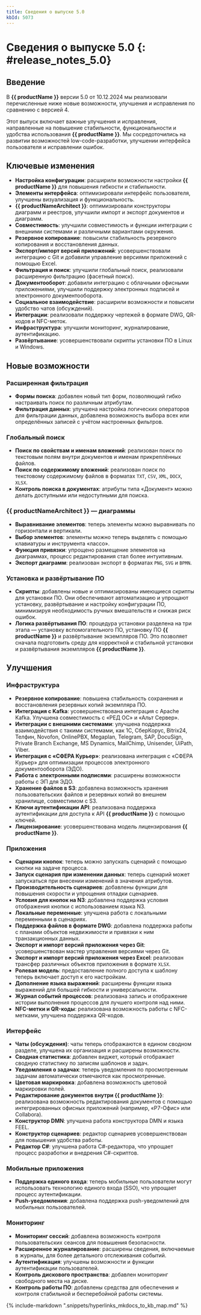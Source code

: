 ```yaml
---
title: Сведения о выпуске 5.0
kbId: 5073
---
```


# Сведения о выпуске 5.0 {: #release_notes_5.0}

## Введение

В **{{ productName }}** версии 5.0 от 10.12.2024 мы реализовали перечисленные ниже новые возможности, улучшения и исправления по сравнению с версией 4.

Этот выпуск включает важные улучшения и исправления, направленные на повышение стабильности, функциональности и удобства использования **{{ productName }}**. Мы сосредоточились на развитии возможностей low-code-разработки, улучшении интерфейса пользователя и исправлении ошибок.

## Ключевые изменения

- **Настройка конфигурации**: расширили возможности настройки **{{ productName }}** для повышения гибкости и стабильности.
- **Элементы интерфейса**: оптимизировали интерфейс пользователя, улучшены визуализация и функциональность.
- **{{ productNameArchitect }}**: оптимизировали конструкторы диаграмм и реестров, улучшили импорт и экспорт документов и диаграмм.
- **Совместимость**: улучшили совместимость и функции интеграции с внешними системами и различными вариантами окружения.
- **Резервное копирование**: повысили стабильность резервного копирования и восстановления данных.
- **Экспорт/импорт версий приложений**: усовершенствовали интеграцию с Git и добавили управление версиями приложений с помощью Excel.
- **Фильтрация и поиск**: улучшили глобальный поиск, реализовали расширенную фильтрацию (фасетный поиск).
- **Документооборот**: добавили интеграцию с облачными офисными приложениями, улучшили поддержку электронных подписей и электронного документооборота.
- **Социальное взаимодействие**: расширили возможности и повысили удобство чатов (обсуждений).
- **Интеграции**: реализовали поддержку чертежей в формате DWG, QR-кодов и NFC-меток.
- **Инфраструктура**: улучшили мониторинг, журналирование, аутентификацию.
- **Развёртывание**: усовершенствовали скрипты установки ПО в Linux и Windows.

## Новые возможности

### Расширенная фильтрация

- **Формы поиска**: добавлен новый тип форм, позволяющий гибко настраивать поиск по различным атрибутам.
- **Фильтрация данных**: улучшена настройка логических операторов для фильтрации данных, добавлена возможность выбора всех или определённых записей с учётом настроенных фильтров.

### Глобальный поиск

- **Поиск по свойствам и именам вложений**: реализован поиск по текстовым полям внутри документов и именам прикреплённых файлов.
- **Поиск по содержимому вложений**: реализован поиск по текстовому содержимому файлов в форматах `TXT`, `CSV`, `XML`, `DOCX`, `XLSX`.
- **Контроль поиска в документах**: атрибуты типа «Документ» можно делать доступными или недоступными для поиска.

### {{ productNameArchitect }} — диаграммы

- **Выравнивание элементов**: теперь элементы можно выравнивать по горизонтали и вертикали.
- **Выбор элементов**: элементы можно теперь выделять с помощью клавиатуры и инструмента «лассо».
- **Функция привязки**: упрощено размещение элементов на диаграммах, процесс редактирования стал более интуитивным.
- **Экспорт диаграмм**: реализован экспорт в форматах `PNG`, `SVG` и `BPMN`.

### Установка и развёртывание ПО

- **Скрипты**: добавлены новые и оптимизированы имеющиеся скрипты для установки ПО. Они обеспечивают автоматизацию и упрощают установку, развёртывание и настройку конфигурации ПО, минимизируя необходимость ручных вмешательств и снижая риск ошибок.
- **Логика развёртывания ПО**: процедура установки разделена на три этапа — установку вспомогательного ПО, установку ПО **{{ productName }}** и развёртывание экземпляров ПО. Это позволяет сначала подготовить среду для корректной и стабильной установки и развёртывания экземпляров **{{ productName }}**.

## Улучшения

### Инфраструктура

- **Резервное копирование**: повышена стабильность сохранения и восстановления резервных копий экземпляра ПО.
- **Интеграция с Kafka**: усовершенствована интеграция с Apache Kafka. Улучшена совместимость с «РЕД ОС» и «Альт Сервер».
- **Интеграции с внешними системами**: улучшена поддержка взаимодействия с такими системами, как 1С, СберКорус, Bitrix24, Телфин, Novofon, OnlinePBX, Megaplan, Telegram, SAP, DocuSign, Private Branch Exchange, MS Dynamics, MailChimp, Unisender, UiPath, Viber.
- **Интеграция с «СФЕРА Курьер»**: реализована интеграция с «СФЕРА Курьер» для оптимизации процессов электронного документооборота (ЭДО).
- **Работа с электронными подписями**: расширены возможности работы с ЭП для ЭДО.
- **Хранение файлов в S3**: добавлена возможность хранения пользовательских файлов и резервных копий во внешнем хранилище, совместимом с S3.
- **Ключи аутентификации API**: реализована поддержка аутентификации для доступа к API **{{ productName }}** с помощью ключей.
- **Лицензирование**: усовершенствована модель лицензирования **{{ productName }}**.

### Приложения

- **Сценарии кнопок**: теперь можно запускать сценарий с помощью кнопки на задаче процесса.
- **Запуск сценария при изменении данных**: теперь сценарий может запускаться при внесении изменений в значения атрибутов.
- **Производительность сценариев**: добавлены функции для повышения скорости и упрощения отладки сценариев.
- **Условия для кнопок на N3**: добавлена поддержка условия отображения кнопки с использованием языка N3.
- **Локальные переменные**: улучшена работа с локальными переменными в сценариях.
- **Поддержка файлов в формате DWG**: добавлена поддержка работы с планами объектов недвижимости и привязки к ним транзакционных данных.
- **Экспорт и импорт версий приложения через Git**: усовершенствован мастер управления версиями через Git.
- **Экспорт и импорт версий приложения через Excel**: реализован трансфер различных объектов приложения в формате `XLSX`.
- **Ролевая модель**: предоставление полного доступа к шаблону теперь включает доступ к его настройкам.
- **Дополнение языка выражений**: расширены функции языка выражений для большей гибкости и универсальности.
- **Журнал событий процессов**: реализована запись и отображение истории выполнения процессов для лучшего контроля над ними.
- **NFC-метки и QR-коды**: реализована возможность работы с NFC-метками, улучшена поддержка QR-кодов.

### Интерфейс

- **Чаты (обсуждения)**: чаты теперь отображаются в едином сводном разделе, улучшена их организация и расширены возможности.
- **Сводная статистика**: добавлен виджет, который отображает сводную статистику по записям шаблонов и задач.
- **Уведомления о задачах**: теперь уведомления по просмотренным задачам автоматически отмечаются как просмотренные.
- **Цветовая маркировка**: добавлена возможность цветовой маркировки полей.
- **Редактирование документов внутри {{ productName }}**: реализована возможность редактирования документов с помощью интегрированных офисных приложений (например, «Р7-Офис» или Collabora).
- **Конструктор DMN**: улучшена работа конструктора DMN и языка FEEL.
- **Конструктор сценариев**: редактор сценариев усовершенствован для повышения удобства работы.
- **Редактор C#**: улучшена работа C#-редактора, что упрощает процесс разработки и внедрения C#-скриптов.

### Мобильные приложения

- **Поддержка единого входа**: теперь мобильные пользователи могут использовать технологию единого входа (SSO), что упрощает процесс аутентификации.
- **Push-уведомления**: добавлена поддержка push-уведомлений для мобильных пользователей.

### Мониторинг

- **Мониторинг сессий**: добавлена возможность контроля пользовательских сеансов для повышения безопасности.
- **Расширенное журналирование**: расширены сведения, включаемые в журналы, для более детального отслеживания событий.
- **Аутентификация**: улучшены возможности и функции аутентификации пользователей.
- **Контроль дискового пространства**: добавлен мониторинг свободного места на диске.
- **Контроль работы ПО**: добавлены средства для обеспечения и контроля стабильной и бесперебойной работы системы.

{% include-markdown ".snippets/hyperlinks_mkdocs_to_kb_map.md" %}
